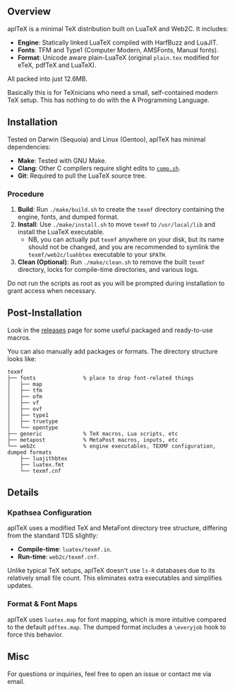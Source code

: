 ## Overview

aplTeX is a minimal TeX distribution built on LuaTeX and Web2C. It includes:

- **Engine**: Statically linked LuaTeX compiled with HarfBuzz and LuaJIT.
- **Fonts**: TFM and Type1 (Computer Modern, AMSFonts, Manual fonts).
- **Format**: Unicode aware plain-LuaTeX (original `plain.tex` modified for eTeX, pdfTeX and LuaTeX).

All packed into just 12.6MB.

Basically this is for TeXnicians who need a small, self-contained modern TeX setup. This has nothing to do with the A Programming Language.

## Installation

Tested on Darwin (Sequoia) and Linux (Gentoo), aplTeX has minimal dependencies:

- **Make**: Tested with GNU Make.
- **Clang**: Other C compilers require slight edits to [`comp.sh`](https://github.com/RadioNoiseE/apltex/blob/main/luatex/comp.sh).
- **Git**: Required to pull the LuaTeX source tree.

### Procedure

1. **Build**: Run `./make/build.sh` to create the `texmf` directory containing the engine, fonts, and dumped format.
2. **Install**: Use `./make/install.sh` to move `texmf` to `/usr/local/lib` and install the LuaTeX executable.
   - NB, you can actually put `texmf` anywhere on your disk, but its name should not be changed, and you are recommended to symlink the `texmf/web2c/luahbtex` executable to your `$PATH`.
3. **Clean (Optional)**: Run `./make/clean.sh` to remove the built `texmf` directory, locks for compile-time directories, and various logs.

Do not run the scripts as root as you will be prompted during installation to grant access when necessary.

## Post-Installation

Look in the [releases](https://github.com/RadioNoiseE/apltex/releases) page for some useful packaged and ready-to-use macros.

You can also manually add packages or formats. The directory structure looks like:

```
texmf
├── fonts               % place to drop font-related things
│   ├── map
│   ├── tfm
│   ├── ofm
│   ├── vf
│   ├── ovf
│   ├── type1
│   ├── truetype
│   └── opentype
├── generic             % TeX macros, Lua scripts, etc
├── metapost            % MetaPost macros, inputs, etc
└── web2c               % engine executables, TEXMF configuration, dumped formats
    ├── luajithbtex
    ├── luatex.fmt
    └── texmf.cnf
```

## Details

### Kpathsea Configuration

aplTeX uses a modified TeX and MetaFont directory tree structure, differing from the standard TDS slightly:

- **Compile-time**: `luatex/texmf.in`.
- **Run-time**: `web2c/texmf.cnf`.

Unlike typical TeX setups, aplTeX doesn't use `ls-R` databases due to its relatively small file count. This eliminates extra executables and simplifies updates.

### Format & Font Maps

aplTeX uses `luatex.map` for font mapping, which is more intuitive compared to the default `pdftex.map`. The dumped format includes a `\everyjob` hook to force this behavior.

## Misc

For questions or inquiries, feel free to open an issue or contact me via email.
